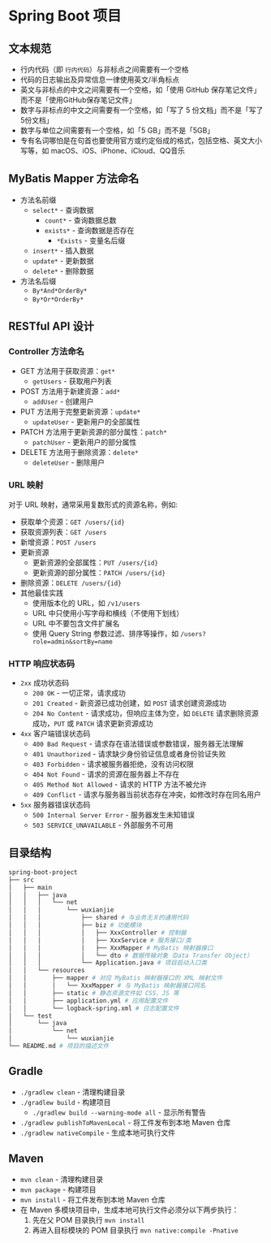 # Spring Boot 项目

## 文本规范

- 行内代码（即 `行内代码`）与非标点之间需要有一个空格
- 代码的日志输出及异常信息一律使用英文/半角标点
- 英文与非标点的中文之间需要有一个空格，如「使用 GitHub 保存笔记文件」而不是「使用GitHub保存笔记文件」
- 数字与非标点的中文之间需要有一个空格，如「写了 5 份文档」而不是「写了5份文档」
- 数字与单位之间需要有一个空格，如「5 GB」而不是「5GB」
- 专有名词哪怕是在句首也要使用官方或约定俗成的格式，包括空格、英文大小写等，如 macOS、iOS、iPhone、iCloud、QQ音乐

## MyBatis Mapper 方法命名

- 方法名前缀
    - `select*` - 查询数据
        - `count*` - 查询数据总数
        - `exists*` - 查询数据是否存在
            - `*Exists` - 变量名后缀
    - `insert*` - 插入数据
    - `update*` - 更新数据
    - `delete*` - 删除数据
- 方法名后缀
    - `By*And*OrderBy*`
    - `By*Or*OrderBy*`

## RESTful API 设计

### Controller 方法命名

- GET 方法用于获取资源：`get*`
    - `getUsers` - 获取用户列表
- POST 方法用于新建资源：`add*`
    - `addUser` - 创建用户
- PUT 方法用于完整更新资源：`update*`
    - `updateUser` - 更新用户的全部属性
- PATCH 方法用于更新资源的部分属性：`patch*`
    - `patchUser` - 更新用户的部分属性
- DELETE 方法用于删除资源：`delete*`
    - `deleteUser` - 删除用户

### URL 映射

对于 URL 映射，通常采用复数形式的资源名称，例如:

- 获取单个资源：`GET /users/{id}`
- 获取资源列表：`GET /users`
- 新增资源：`POST /users`
- 更新资源
    - 更新资源的全部属性：`PUT /users/{id}`
    - 更新资源的部分属性：`PATCH /users/{id}`
- 删除资源：`DELETE /users/{id}`
- 其他最佳实践
    - 使用版本化的 URL，如 `/v1/users`
    - URL 中只使用小写字母和横线（不使用下划线）
    - URL 中不要包含文件扩展名
    - 使用 Query String 参数过滤、排序等操作，如 `/users?role=admin&sortBy=name`

### HTTP 响应状态码

- `2xx` 成功状态码
    - `200 OK` - 一切正常，请求成功
    - `201 Created` - 新资源已成功创建，如 `POST` 请求创建资源成功
    - `204 No Content` - 请求成功，但响应主体为空，如 `DELETE`
      请求删除资源成功，`PUT` 或 `PATCH` 请求更新资源成功
- `4xx` 客户端错误状态码
    - `400 Bad Request` - 请求存在语法错误或参数错误，服务器无法理解
    - `401 Unauthorized` - 请求缺少身份验证信息或者身份验证失败
    - `403 Forbidden` - 请求被服务器拒绝，没有访问权限
    - `404 Not Found` - 请求的资源在服务器上不存在
    - `405 Method Not Allowed` - 请求的 HTTP 方法不被允许
    - `409 Conflict` - 请求与服务器当前状态存在冲突，如修改时存在同名用户
- `5xx` 服务器错误状态码
    - `500 Internal Server Error` - 服务器发生未知错误
    - `503 SERVICE_UNAVAILABLE` - 外部服务不可用

## 目录结构

```bash
spring-boot-project
├── src
│   ├── main
│   │   ├── java
│   │   │   └── net
│   │   │       └── wuxianjie
│   │   │           ├── shared # 与业务无关的通用代码
│   │   │           ├── biz # 功能模块
│   │   │           │   ├── XxxController # 控制器
│   │   │           │   ├── XxxService # 服务接口/类
│   │   │           │   ├── XxxMapper # MyBatis 映射器接口
│   │   │           │   └── dto # 数据传输对象（Data Transfer Object）
│   │   │           └── Application.java # 项目启动入口类
│   │   └── resources
│   │       ├── mapper # 对应 MyBatis 映射器接口的 XML 映射文件
│   │       │   └── XxxMapper # 与 MyBatis 映射器接口同名
│   │       ├── static # 静态资源文件如 CSS、JS 等
│   │       ├── application.yml # 应用配置文件
│   │       └── logback-spring.xml # 日志配置文件
│   └── test
│       └── java
│           └── net
│               └── wuxianjie
└── README.md # 项目的描述文件
```

## Gradle

- `./gradlew clean` - 清理构建目录
- `./gradlew build` - 构建项目
    - `./gradlew build --warning-mode all` - 显示所有警告
- `./gradlew publishToMavenLocal` - 将工件发布到本地 Maven 仓库
- `./gradlew nativeCompile` - 生成本地可执行文件

## Maven

- `mvn clean` - 清理构建目录
- `mvn package` - 构建项目
- `mvn install` - 将工件发布到本地 Maven 仓库
- 在 Maven 多模块项目中，生成本地可执行文件必须分以下两步执行：
    1. 先在父 POM 目录执行 `mvn install`
    2. 再进入目标模块的 POM 目录执行 `mvn native:compile -Pnative`

